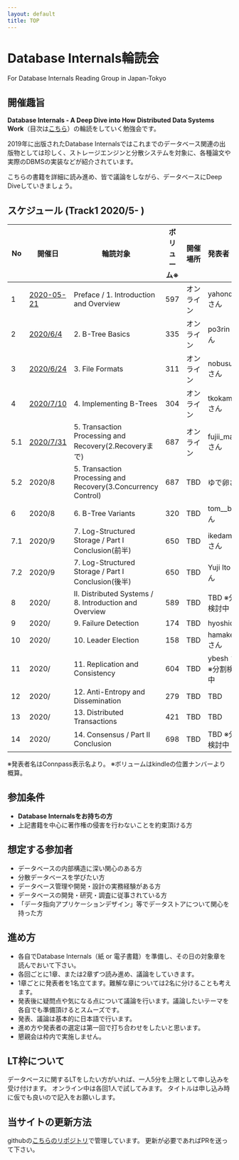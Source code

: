 ```yaml
---
layout: default
title: TOP
---
```


# Database Internals輪読会
For Database Internals Reading Group in Japan-Tokyo

## 開催趣旨
**Database Internals - A Deep Dive into How Distributed Data Systems Work**（目次は[こちら](https://www.oreilly.com/library/view/database-internals/9781492040330/)）の輪読をしていく勉強会です。

2019年に出版されたDatabase Internalsではこれまでのデータベース関連の出版物としては珍しく、ストレージエンジンと分散システムを対象に、各種論文や実際のDBMSの実装などが紹介されています。

こちらの書籍を詳細に読み進め、皆で議論をしながら、データベースにDeep Diveしていきましょう。

## スケジュール (Track1 2020/5- )

|No|開催日|輪読対象|ボリューム※|開催場所|発表者|
|-----|-----|-----|-----|-----|:-----|
|1|[2020-05-21](./No01/20200220/agenda.html)|Preface / 1. Introduction and Overview|597|オンライン|yahonda さん|
|2|[2020/6/4](./No01/20200604/agenda.html)|2. B-Tree Basics|335|オンライン|po3rin さん|
|3|[2020/6/24](./No01/20200624/agenda.html)|3. File Formats|311|オンライン|nobusue さん|
|4|[2020/7/10](./No01/20200710/agenda.html)|4. Implementing B-Trees|304|オンライン|tkokamo さん|
|5.1|[2020/7/31](./No01/20200731/agenda.html)|5. Transaction Processing and Recovery(2.Recoveryまで)|687|オンライン|fujii_masao さん|
|5.2|2020/8|5. Transaction Processing and Recovery(3.Concurrency Control)|687|TBD|ゆで卵さん|
|6|2020/8|6. B-Tree Variants|320|TBD|tom__bo さん|
|7.1|2020/9|7. Log-Structured Storage / Part I Conclusion(前半)|650|TBD|ikedamsh さん|
|7.2|2020/9|7. Log-Structured Storage / Part I Conclusion(後半)|650|TBD|Yuji Ito さん|
|8|2020/|II. Distributed Systems / 8. Introduction and Overview|589|TBD|TBD ※分割検討中|
|9|2020/|9. Failure Detection|174|TBD|hyoshiok|
|10|2020/|10. Leader Election|158|TBD|hamaken さん|
|11|2020/|11. Replication and Consistency|604|TBD|ybesh さん ※分割検討中|
|12|2020/|12. Anti-Entropy and Dissemination|279|TBD|TBD|
|13|2020/|13. Distributed Transactions|421|TBD|TBD|
|14|2020/|14. Consensus / Part II Conclusion|698|TBD|TBD ※分割検討中|

※発表者名はConnpass表示名より。
※ボリュームはkindleの位置ナンバーより概算。

## 参加条件

- **Database Internalsをお持ちの方**
- 上記書籍を中心に著作権の侵害を行わないことを約束頂ける方

## 想定する参加者

- データベースの内部構造に深い関心のある方
- 分散データベースを学びたい方
- データベース管理や開発・設計の実務経験がある方
- データベースの開発・研究・調査に従事されている方
- 「データ指向アプリケーションデザイン」等でデータストアについて関心を持った方

## 進め方

- 各自でDatabase Internals（紙 or 電子書籍）を準備し、その日の対象章を読んでおいて下さい。
- 各回ごとに1章、または2章ずつ読み進め、議論をしていきます。
- 1章ごとに発表者を1名立てます。難解な章については2名に分けることも考えます。
- 発表後に疑問点や気になる点について議論を行います。議論したいテーマを各自でも準備頂けるとスムーズです。
- 発表、議論は基本的に日本語で行います。
- 進め方や発表者の選定は第一回で打ち合わせをしたいと思います。
- 懇親会は枠内で実施しません。

## LT枠について
データベースに関するLTをしたい方がいれば、一人5分を上限として申し込みを受け付けます。
オンライン中は各回1人で試してみます。
タイトルは申し込み時に仮でも良いので記入をお願いします。

## 当サイトの更新方法
githubの[こちらのリポジトリ](https://github.com/Database-Internals-Reading-Group-Japan/group-tokyo)で管理しています。
更新が必要であればPRを送って下さい。
